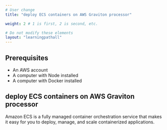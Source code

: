 ```yaml
---
# User change
title: "deploy ECS containers on AWS Graviton processor"

weight: 2 # 1 is first, 2 is second, etc.

# Do not modify these elements
layout: "learningpathall"
---
```


## Prerequisites

* An AWS account
* A computer with Node installed
* A computer with Docker installed

## deploy ECS containers on AWS Graviton processor
Amazon ECS is a fully managed container orchestration service that makes it easy for you to deploy, manage, and scale containerized applications.
